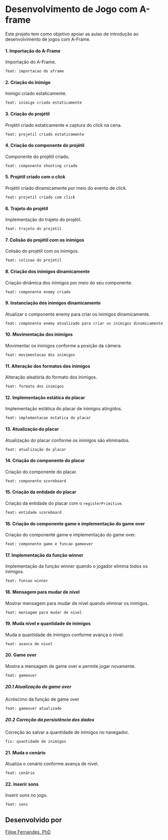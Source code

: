 # Desenvolvimento de Jogo com A-frame
Este projeto tem como objetivo apoiar as aulas de introdução ao desenvolvimento de jogos com A-Frame.

#### 1. Importação do A-Frame

Importação do A-Frame. 

`feat: importacao do aframe`

#### 2. Criação do inimigo

Inimigo criado estaticamente.

`feat: inimigo criado estaticamente`

#### 3. Criação do projétil

Projétil criado estaticamente e captura do click na cena.

`feat: projetil criado estaticamente`

#### 4. Criação do componente do projétil

Componente do projétil criado.

`feat: componente shooting criado`

#### 5. Projétil criado com o click

Projétil criado dinamicamente por meio do evento de click.

`feat: projetil criado com click`

#### 6. Trajeto do projétil

Implementação do trajeto do projétil.

`feat: trajeto do projetil`

#### 7. Colisão do projétil com os inimigos

Colisão do projétil com os inimigos.

`feat: colisao do projetil`

#### 8. Criação dos inimigos dinamicamente

Criação dinâmica dos inimigos por meio do seu componente.

`feat: componente enemy criado`

#### 9. Instanciação dos inimigos dinamicamente

Atualizar o componente enemy para criar os inimigos dinamicamente.

`feat: componente enemy atualizado para criar os inimigos dinamicamente`

#### 10. Movimentação dos inimigos

Movimentar os inimigos conforme a posição da câmera.

`feat: movimentacao dos inimigos`

#### 11. Alteração dos formatos dos inimigos

Alteração aleatória do formato dos inimigos.

`feat: formato dos inimigos`

#### 12. Implementação estática do placar

Implementação estática do placar de inimigos atingidos.

`feat: implementacao estatica do placar`

#### 13. Atualização do placar

Atualização do placar conforme os inimigos são eliminados.

`feat: atualização do placar`

#### 14. Criação do componente do placar

Criação do componente do placar.

`feat: componente scoreboard`

#### 15. Criação da entidade do placar

Criação da entidade do placar com o `registerPrimitive`.

`feat: entidade scoreboard`

#### 16. Criação do componente game e implementação do game over

Criação do componente game e implementação do game over.

`feat: componente game e funcao gameover`

#### 17. Implementação da função winner

Implementação da função winner quando o jogador elimina todos os inimigos. 

`feat: funcao winner`

#### 18. Mensagem para mudar de nível

Mostrar mensagem para mudar de nível quando eliminar os inimigos.

`feat: mensagem para mudar de nivel`

#### 19. Muda nível e quantidade de inimigos

Muda a quantidade de inimigos conforme avança o nível.

`feat: avanca de nivel`

#### 20. Game over

Mostra a mensagem de game over e permite jogar novamente.

`feat: gameover`

##### 20.1 Atualização do game over

Acréscimo da função de game over

`feat: gameover atualizado`

##### 20.2 Correção da persistência dos dados

Correção ao salvar a quantidade de inimigos no navegador.

`fix: quantidade de inimigos`

#### 21. Muda o cenário

Atualiza o cenário conforme avança de nível.

`feat: cenário`

#### 22. Inserir sons

Inserir sons no jogo.

`feat: sons`

## Desenvolvido por
[Filipe Fernandes, PhD](https://filipefernandesphd.com/)